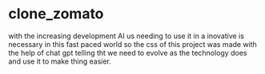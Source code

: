 # clone_zomato
 with the increasing development AI us needing to use it in a inovative is necessary in this fast paced world so the css of this project was made with the help of chat gpt telling tht we need to evolve as the technology does and use it to make thing easier.
